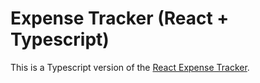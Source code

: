 # Expense Tracker (React + Typescript)

This is a Typescript version of the [React Expense Tracker](https://youtu.be/XuFDcZABiDQ).
